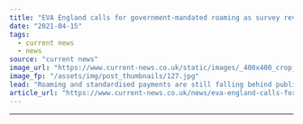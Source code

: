 ```yaml
---
title: "EVA England calls for government-mandated roaming as survey reveals charger shortcomings"
date: "2021-04-15"
tags: 
  - current news
  - news
source: "current news"
image_url: "https://www.current-news.co.uk/static/images/_400x400_crop_center-center/EV_Charging_2_--_Getty.jpg"
image_fp: "/assets/img/post_thumbnails/127.jpg"
lead: "​Roaming and standardised payments are still falling behind public expectations, with the Electric Vehicle Association (EVA) England calling on the government to mandate change."
article_url: "https://www.current-news.co.uk/news/eva-england-calls-for-government-mandated-roaming-as-survey-reveals-public-expectations?utm_source=rss-feeds&utm_medium=rss&utm_campaign=rss"
---
```


---
